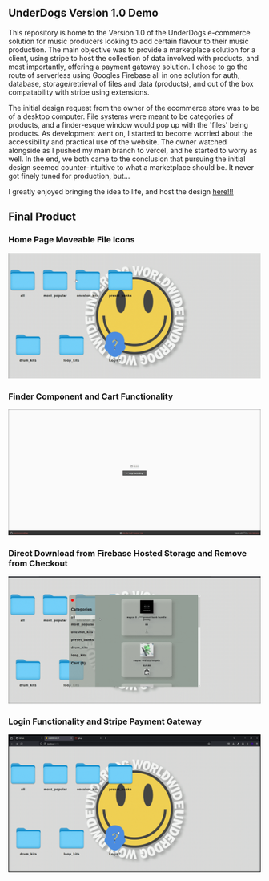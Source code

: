 ## UnderDogs Version 1.0 Demo

This repository is home to the Version 1.0 of the UnderDogs
e-commerce solution for music producers looking to add certain flavour to their music production. The main objective was
to provide a marketplace solution for a client, using stripe to host the collection of data involved with products, and most importantly, offering a payment gateway solution. I chose to go the route of serverless using Googles Firebase all in one solution for auth, database, storage/retrieval of files and data (products), and out of the box compatability with stripe using extensions.

The initial design request from the owner of the ecommerce store was to be of a desktop computer. File systems were meant to be categories of products, and a finder-esque window would pop up with the 'files' being products. As development went on, I started to become worried about the accessibility and practical use of the website. The owner watched alongside as I pushed my main branch to vercel, and he started to worry as well. In the end, we both came to the conclusion that pursuing the initial design seemed counter-intuitive to what a marketplace should be. It never got finely tuned for production, but...

I greatly enjoyed bringing the idea to life, and host the design [here!!!](https://underdogs-demo-n1dddd.vercel.app/)

## Final Product

### Home Page Moveable File Icons

!["Home Page"](./docs/Draggable_Components_Homepage.gif)

### Finder Component and Cart Functionality

!["Draggable finder icon, add to cart feature"](./docs/Finder_Cart_Components.gif)

### Direct Download from Firebase Hosted Storage and Remove from Checkout

!["Direct download of free product"](./docs/Download_Checkout.gif)

### Login Functionality and Stripe Payment Gateway

!["Cover Letter Generator"](./docs/Login_Stripe_Checkout.gif)
